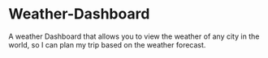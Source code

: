 # Weather-Dashboard
A weather Dashboard that allows you to view the weather of any city in the world, so I can plan my trip based on the weather forecast.
